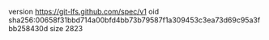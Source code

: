 version https://git-lfs.github.com/spec/v1
oid sha256:00658f31bbd714a00bfd4bb73b79587f1a309453c3ea73d69c95a3fbb258430d
size 2823
